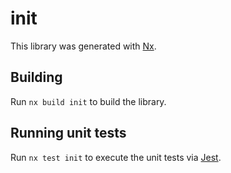 # init

This library was generated with [Nx](https://nx.dev).

## Building

Run `nx build init` to build the library.

## Running unit tests

Run `nx test init` to execute the unit tests via [Jest](https://jestjs.io).
